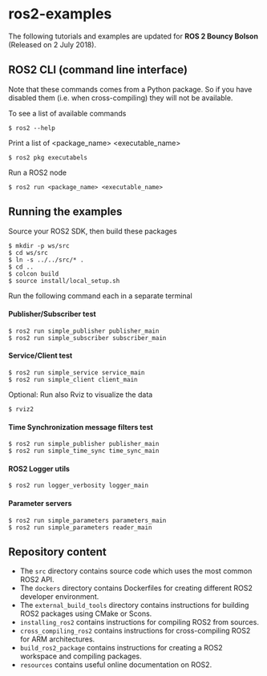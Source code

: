 # ros2-examples

The following tutorials and examples are updated for **ROS 2 Bouncy Bolson** (Released on 2 July 2018).

## ROS2 CLI (command line interface)

Note that these commands comes from a Python package. So if you have disabled them (i.e. when cross-compiling) they will not be available.

To see a list of available commands

    $ ros2 --help

Print a list of <package_name> <executable_name>

    $ ros2 pkg executabels

Run a ROS2 node

    $ ros2 run <package_name> <executable_name>


## Running the examples

Source your ROS2 SDK, then build these packages

    $ mkdir -p ws/src
    $ cd ws/src
    $ ln -s ../../src/* .
    $ cd ..    
    $ colcon build
    $ source install/local_setup.sh


Run the following command each in a separate terminal

#### Publisher/Subscriber test

    $ ros2 run simple_publisher publisher_main
    $ ros2 run simple_subscriber subscriber_main

#### Service/Client test

    $ ros2 run simple_service service_main
    $ ros2 run simple_client client_main

Optional: Run also Rviz to visualize the data 

    $ rviz2

#### Time Synchronization message filters test

    $ ros2 run simple_publisher publisher_main
    $ ros2 run simple_time_sync time_sync_main

#### ROS2 Logger utils

    $ ros2 run logger_verbosity logger_main

#### Parameter servers

    $ ros2 run simple_parameters parameters_main
    $ ros2 run simple_parameters reader_main






## Repository content

 - The `src` directory contains source code which uses the most common ROS2 API.
 - The `dockers` directory contains Dockerfiles for creating different ROS2 developer environment.
 - The `external_build_tools` directory contains instructions for building ROS2 packages using CMake or Scons.
 - `installing_ros2` contains instructions for compiling ROS2 from sources.
 - `cross_compiling_ros2` contains instructions for cross-compiling ROS2 for ARM architectures.
 - `build_ros2_package` contains instructions for creating a ROS2 workspace and compiling packages. 
 - `resources` contains useful online documentation on ROS2.


